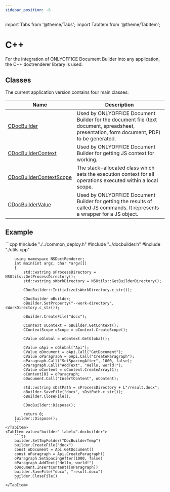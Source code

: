 ```yaml
---
sidebar_position: -6
---
```


import Tabs from '@theme/Tabs';
import TabItem from '@theme/TabItem';

# C++

For the integration of ONLYOFFICE Document Builder into any application, the C++ doctrenderer library is used.

## Classes

The current application version contains four main classes:

| **Name**                                                                      | **Description**                                                                                                                           |
| ----------------------------------------------------------------------------- | ----------------------------------------------------------------------------------------------------------------------------------------- |
| [CDocBuilder](CDocBuilder/CDocBuilder.md)                                     | Used by ONLYOFFICE Document Builder for the document file (text document, spreadsheet, presentation, form document, PDF) to be generated. |
| [CDocBuilderContext](CDocBuilderContext/CDocBuilderContext.md)                | Used by ONLYOFFICE Document Builder for getting JS context for working.                                                                   |
| [CDocBuilderContextScope](CDocBuilderContextScope/CDocBuilderContextScope.md) | The stack-allocated class which sets the execution context for all operations executed within a local scope.                              |
| [CDocBuilderValue](CDocBuilderValue/CDocBuilderValue.md)                      | Used by ONLYOFFICE Document Builder for getting the results of called JS commands. It represents a wrapper for a JS object.               |

## Example

<Tabs>
    <TabItem value="cpp" label="C++">
        ```cpp
        #include "./../common_deploy.h"
        #include "../docbuilder.h"
        #include "./utils.cpp"

        using namespace NSDoctRenderer;
        int main(int argc, char *argv[])
        {
            std::wstring sProcessDirectory = NSUtils::GetProcessDirectory();
            std::wstring sWorkDirectory = NSUtils::GetBuilderDirectory();

            CDocBuilder::Initialize(sWorkDirectory.c_str());

            CDocBuilder oBuilder;
            oBuilder.SetProperty("--work-directory", sWorkDirectory.c_str());

            oBuilder.CreateFile("docx");

            CContext oContext = oBuilder.GetContext();
            CContextScope oScope = oContext.CreateScope();

            CValue oGlobal = oContext.GetGlobal();

            CValue oApi = oGlobal["Api"];
            CValue oDocument = oApi.Call("GetDocument");
            CValue oParagraph = oApi.Call("CreateParagraph");
            oParagraph.Call("SetSpacingAfter", 1000, false);
            oParagraph.Call("AddText", "Hello, world!");
            CValue oContent = oContext.CreateArray(1);
            oContent[0] = oParagraph;
            oDocument.Call("InsertContent", oContent);

            std::wstring sDstPath = sProcessDirectory + L"/result.docx";
            oBuilder.SaveFile("docx", sDstPath.c_str());
            oBuilder.CloseFile();

            CDocBuilder::Dispose();

            return 0;
        }uilder::Dispose();
        ```
    </TabItem>
    <TabItem value="builder" label=".docbuilder">
        ```ts
        builder.SetTmpFolder("DocBuilderTemp")
        builder.CreateFile("docx")
        const oDocument = Api.GetDocument()
        const oParagraph = Api.CreateParagraph()
        oParagraph.SetSpacingAfter(1000, false)
        oParagraph.AddText("Hello, world!")
        oDocument.InsertContent([oParagraph])
        builder.SaveFile("docx", "result.docx")
        builder.CloseFile()
        ```
    </TabItem>
</Tabs>
